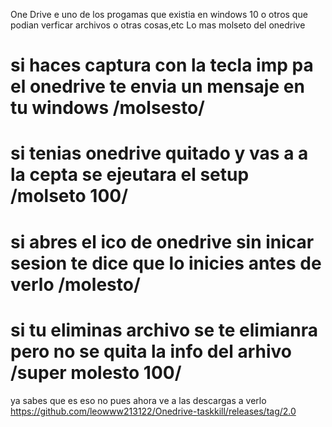 
One Drive e uno de los progamas que existia en windows 10 o otros
que podian verficar archivos o otras cosas,etc
Lo mas molseto del onedrive
#
#
#
# si haces captura con la tecla imp pa el onedrive te envia un mensaje en tu windows /molsesto/
# si tenias onedrive quitado y vas a a la cepta se ejeutara el setup /molseto 100/
# si abres el ico de onedrive sin inicar sesion te dice que lo inicies antes de verlo /molesto/
# si tu eliminas archivo se te elimianra pero no se quita la info del arhivo /super molesto 100/
ya sabes que es eso no pues ahora ve a las descargas a verlo https://github.com/leowww213122/Onedrive-taskkill/releases/tag/2.0

